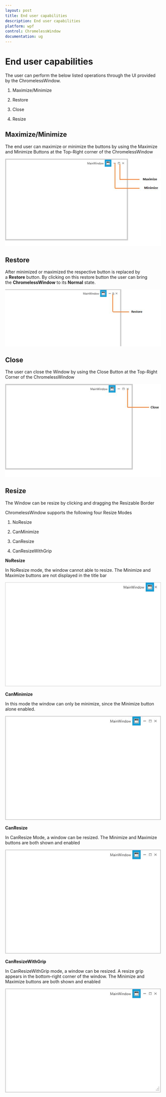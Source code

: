 ```yaml
---
layout: post
title: End user capabilities
description: End user capabilities
platform: wpf
control: ChromelessWindow
documentation: ug
---
```

# End user capabilities

The user can perform the below listed operations through the UI provided by the ChromelessWindow. 

1. Maximize/Minimize

2. Restore

3. Close

4. Resize

## Maximize/Minimize

The end user can maximize or minimize the buttons by using the Maximize and Minimize Buttons at the Top-Right corner of the ChromelessWindow

![C:/Users/Sugapriya.Mariappan/Desktop/chromelesswindow/m1.png](End-user-capabilities_images/End-user-capabilities_img1.jpeg)

## Restore

After minimized or maximized the respective button is replaced by a **Restore** button. By clicking on this restore button the user can bring the **ChromelessWindow** to its **Normal** state.

![](End-user-capabilities_images/End-user-capabilities_img2.jpeg)

## Close

The user can close the Window by using the Close Button at the Top-Right Corner of the ChromelessWindow

![C:/Users/Sugapriya.Mariappan/Desktop/chromelesswindow/m3.png](End-user-capabilities_images/End-user-capabilities_img3.jpeg)

## Resize

The Window can be resize by clicking and dragging the Resizable Border

ChromelessWindow supports the following four Resize Modes

1. NoResize

2. CanMinimize

3. CanResize

4. CanResizeWithGrip

**NoResize**

In NoResize mode, the window cannot able to resize. The Minimize and Maximize buttons are not displayed in the title bar

![](End-user-capabilities_images/End-user-capabilities_img4.jpeg)

**CanMinimize**

In this mode the window can only be minimize, since the Minimize button alone enabled.  

![](End-user-capabilities_images/End-user-capabilities_img5.jpeg)

**CanResize**

In CanResize Mode, a window can be resized. The Minimize and Maximize buttons are both shown and enabled

![](End-user-capabilities_images/End-user-capabilities_img6.jpeg)

**CanResizeWithGrip**

In CanResizeWithGrip mode, a window can be resized. A resize grip appears in the bottom-right corner of the window. The Minimize and Maximize buttons are both shown and enabled

![](End-user-capabilities_images/End-user-capabilities_img7.jpeg)
